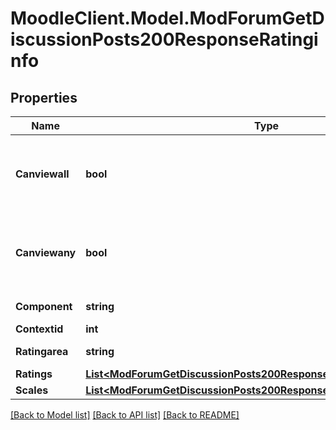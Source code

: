 # MoodleClient.Model.ModForumGetDiscussionPosts200ResponseRatinginfo

## Properties

Name | Type | Description | Notes
------------ | ------------- | ------------- | -------------
**Canviewall** | **bool** | Whether the user can view all the individual ratings. | [optional] 
**Canviewany** | **bool** | Whether the user can view aggregate of ratings of others. | [optional] 
**Component** | **string** | Context name. | 
**Contextid** | **int** | Context id. | 
**Ratingarea** | **string** | Rating area name. | 
**Ratings** | [**List&lt;ModForumGetDiscussionPosts200ResponseRatinginfoRatingsInner&gt;**](ModForumGetDiscussionPosts200ResponseRatinginfoRatingsInner.md) |  | [optional] 
**Scales** | [**List&lt;ModForumGetDiscussionPosts200ResponseRatinginfoScalesInner&gt;**](ModForumGetDiscussionPosts200ResponseRatinginfoScalesInner.md) |  | [optional] 

[[Back to Model list]](../README.md#documentation-for-models) [[Back to API list]](../README.md#documentation-for-api-endpoints) [[Back to README]](../README.md)

